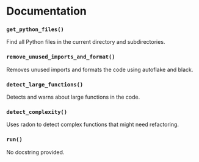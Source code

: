 # Documentation

### `get_python_files()`

Find all Python files in the current directory and subdirectories.
### `remove_unused_imports_and_format()`

Removes unused imports and formats the code using autoflake and black.
### `detect_large_functions()`

Detects and warns about large functions in the code.
### `detect_complexity()`

Uses radon to detect complex functions that might need refactoring.
### `run()`

No docstring provided.
